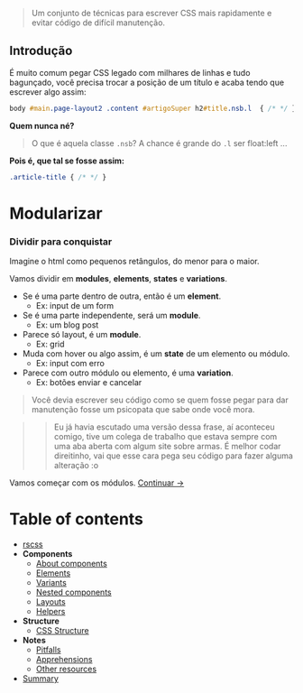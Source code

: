 > Um conjunto de técnicas para escrever CSS mais rapidamente e evitar código de difícil manutenção.


## Introdução

É muito comum pegar CSS legado com milhares de linhas e tudo bagunçado, você precisa trocar a posição de um título e acaba tendo que escrever algo assim:

```css
body #main.page-layout2 .content #artigoSuper h2#title.nsb.l  { /* */ }
```
**Quem nunca né?**

> O que é aquela classe `.nsb`? A chance é grande do `.l` ser float:left ...

**Pois é, que tal se fosse assim:**

```css
.article-title { /* */ }
```


# Modularizar
### Dividir para conquistar

Imagine o html como pequenos retângulos, do menor para o maior.

Vamos dividir em **modules**, **elements**, **states** e **variations**.

* Se é uma parte dentro de outra, então é um **element**.
  * Ex: input de um form
* Se é uma parte independente, será um **module**.
  * Ex: um blog post
* Parece só layout, é um **module**.
  * Ex: grid
* Muda com hover ou algo assim, é um **state** de um elemento ou módulo.
  * Ex: input com erro
* Parece com outro módulo ou elemento, é uma **variation**.
  * Ex: botões enviar e cancelar


> Você devia escrever seu código como se quem fosse pegar para dar manutenção fosse um psicopata que sabe onde você mora.

> > Eu já havia escutado uma versão dessa frase, aí aconteceu comigo, tive um colega de trabalho que estava sempre com uma aba aberta com algum site sobre armas. É melhor codar direitinho, vai que esse cara pega seu código para fazer alguma alteração :o

Vamos começar com os módulos.
[Continuar →](docs_pt-BR/components.md)


# Table of contents

- [rscss](../README.md)
- **Components**
  - [About components](components.md)
  - [Elements](elements.md)
  - [Variants](variants.md)
  - [Nested components](nested-components.md)
  - [Layouts](layouts.md)
  - [Helpers](helpers.md)
- **Structure**
  - [CSS Structure](css-structure.md)
- **Notes**
  - [Pitfalls](pitfalls.md)
  - [Apprehensions](apprehensions.md)
  - [Other resources](other-resources.md)
- [Summary](summary.md)
